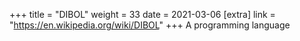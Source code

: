 +++
title = "DIBOL"
weight = 33
date = 2021-03-06
[extra]
link = "https://en.wikipedia.org/wiki/DIBOL"
+++
A programming language

